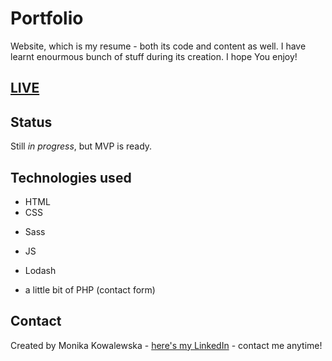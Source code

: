 # Portfolio

Website, which is my resume - both its code and content as well. I have learnt enourmous bunch of stuff during its creation. I hope You enjoy!

## [LIVE](https://monikakowalewska.pl)

## Status
Still _in progress_, but MVP is ready.

## Technologies used

- HTML
- CSS
* Sass
- JS
* Lodash
- a little bit of PHP (contact form)

## Contact
Created by Monika Kowalewska - [here's my LinkedIn](http://www.linkedin.com/in/mon-kowalewska) - contact me anytime!


